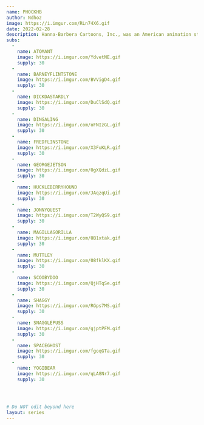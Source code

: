 ```yaml
---
name: PHOCKHB
author: Ndhoz
image: https://i.imgur.com/RLn74X6.gif
date: 2022-02-28
description: Hanna-Barbera Cartoons, Inc., was an American animation studio and production company. Founded on July 7, 1957 by William Hanna and Joseph Barbera.
subs: 
  -
    name: ATOMANT
    image: https://i.imgur.com/YdvetNE.gif
    supply: 30
  -
    name: BARNEYFLINTSTONE
    image: https://i.imgur.com/BVVigD4.gif
    supply: 30
  -
    name: DICKDASTARDLY
    image: https://i.imgur.com/DuClSdQ.gif
    supply: 30
  -
    name: DINGALING
    image: https://i.imgur.com/oFNIzGL.gif
    supply: 30
  -
    name: FREDFLINSTONE
    image: https://i.imgur.com/X3FuKLR.gif
    supply: 30
  -
    name: GEORGEJETSON
    image: https://i.imgur.com/0gXQdzL.gif
    supply: 30
  -
    name: HUCKLEBERRYHOUND
    image: https://i.imgur.com/JAqzqUi.gif
    supply: 30
  -
    name: JONNYQUEST
    image: https://i.imgur.com/T2WyQS9.gif
    supply: 30
  -
    name: MAGILLAGORILLA
    image: https://i.imgur.com/0B1xtak.gif
    supply: 30
  -
    name: MUTTLEY
    image: https://i.imgur.com/08fklKX.gif
    supply: 30
  -
    name: SCOOBYDOO
    image: https://i.imgur.com/QjHTqSe.gif
    supply: 30
  -
    name: SHAGGY
    image: https://i.imgur.com/RGps7MS.gif
    supply: 30
  -
    name: SNAGGLEPUSS
    image: https://i.imgur.com/gjptPFM.gif
    supply: 30
  -
    name: SPACEGHOST
    image: https://i.imgur.com/fgoqGTa.gif
    supply: 30
  -
    name: YOGIBEAR
    image: https://i.imgur.com/qLA8Nr7.gif
    supply: 30


  
    
# Do NOT edit beyond here
layout: series
---
```

